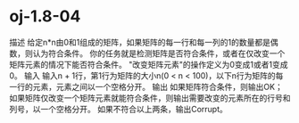 # oj-1.8-04
描述 给定n*n由0和1组成的矩阵，如果矩阵的每一行和每一列的1的数量都是偶数，则认为符合条件。 你的任务就是检测矩阵是否符合条件，或者在仅改变一个矩阵元素的情况下能否符合条件。 "改变矩阵元素"的操作定义为0变成1或者1变成0。  输入 输入n + 1行，第1行为矩阵的大小n(0 &lt; n &lt; 100)，以下n行为矩阵的每一行的元素，元素之间以一个空格分开。 输出 如果矩阵符合条件，则输出OK； 如果矩阵仅改变一个矩阵元素就能符合条件，则输出需要改变的元素所在的行号和列号，以一个空格分开。 如果不符合以上两条，输出Corrupt。
